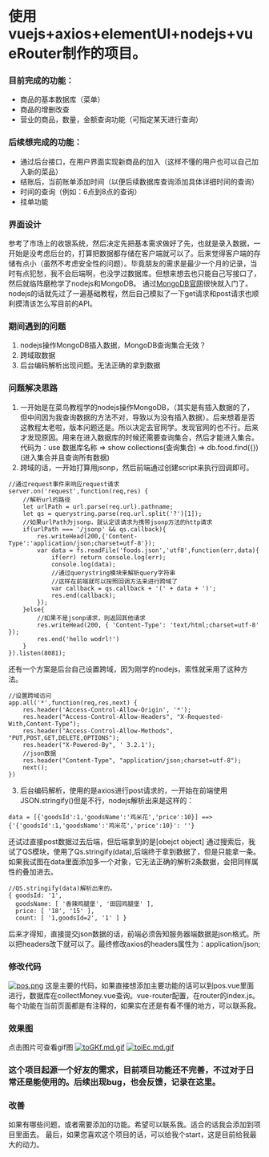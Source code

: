 # 使用vuejs+axios+elementUI+nodejs+vueRouter制作的项目。
### 目前完成的功能：
* 商品的基本数据库（菜单）
* 商品的增删改查
* 营业的商品，数量，金额查询功能（可指定某天进行查询）
### 后续想完成的功能：
* 通过后台接口，在用户界面实现新商品的加入（这样不懂的用户也可以自己加入新的菜品）
* 结账后，当前账单添加时间（以便后续数据库查询添加具体详细时间的查询）
* 时间的查询（例如：6点到8点的查询）
* 挂单功能
### 界面设计
参考了市场上的收银系统，然后决定先把基本需求做好了先，也就是录入数据，一开始是没考虑后台的，打算把数据都存储在客户端就可以了。后来觉得客户端的存储有点小（虽然不考虑安全性的问题）。毕竟朋友的需求是最少一个月的记录，当时有点犯愁，我不会后端啊，也没学过数据库。但想来想去也只能自己写接口了，然后就临阵磨枪学了nodejs和MongoDB。
通过[MongoDB官网](https://docs.mongodb.com/manual/reference/mongo-shell/)很快就入门了。nodejs的话就先过了一遍基础教程，然后自己模拟了一下get请求和post请求也顺利摸清该怎么写目前的API。
### 期间遇到的问题
1. nodejs操作MongoDB插入数据，MongoDB查询集合无效？
2. 跨域取数据
3. 后台编码解析出现问题。无法正确的拿到数据
### 问题解决思路
1. 一开始是在菜鸟教程学的nodejs操作MongoDB，（其实是有插入数据的了，但中间因为我查询数据的方法不对，导致以为没有插入数据）。后来想着是否这教程太老啦，版本问题还是。所以决定去官网学。发现官网的也不行。后来才发现原因。用来在进入数据库的时候还需要查询集合，然后才能进入集合。代码为：use 数据库名称 => show collections(查询集合) => db.food.find({})(进入集合并且查询所有数据)
2. 跨域的话，一开始打算用jsonp，然后前端通过创建script来执行回调即可。
```
//通过request事件来响应request请求
server.on('request',function(req,res) {
    //解析url的路径
    let urlPath = url.parse(req.url).pathname;
    let qs = querystring.parse(req.url.split('?')[1]);
    //如果urlPath为jsonp，就认定该请求为携带jsonp方法的http请求
    if(urlPath === '/jsonp' && qs.callback){
        res.writeHead(200,{'Content-Type':'application/json;charset=utf-8'});
        var data = fs.readFile('foods.json','utf8',function(err,data){
            if(err) return console.log(err);
            console.log(data);
            //通过querystring模块来解析query字符串
            //这样在前端就可以按照回调方法来进行跨域了
            var callback = qs.callback + '(' + data + ')';
            res.end(callback);
        });
    }else{
        //如果不是jsonp请求，则返回其他请求
        res.writeHead(200, { 'Content-Type': 'text/html;charset=utf-8' });
        res.end('hello wodrl!')
    }
}).listen(8081);
```
还有一个方案是后台自己设置跨域，因为刚学的nodejs，索性就采用了这种方法。
```
//设置跨域访问
app.all('*',function(req,res,next) {
    res.header('Access-Control-Allow-Origin', '*'); 
    res.header("Access-Control-Allow-Headers", "X-Requested-With,Content-Type");
    res.header("Access-Control-Allow-Methods", "PUT,POST,GET,DELETE,OPTIONS");
    res.header("X-Powered-By", ' 3.2.1');
    //json数据
    res.header("Content-Type", "application/json;charset=utf-8");
    next();
})
```
3. 后台编码解析，使用的是axios进行post请求的，一开始在前端使用JSON.stringify()但是不行，nodejs解析出来是这样的：
```
data = [{'goodsId':1,'goodsName':'鸡米花','price':10}] ==> {'{'goodsId':1,'goodsName':'鸡米花','price':10}': ''}
```
还试过直接post数据过去后端，但后端拿到的是[obejct object]
通过搜索后，我试了QS模块，使用了Qs.stringify(data),后端终于拿到数据了，但是只能拿一条。如果我试图在data里面添加多一个对象，它无法正确的解析2条数据，会把同样属性的叠加进去。
```
//QS.stringify(data)解析出来的。
{ goodsId: '1',
  goodsName: [ '香辣鸡腿堡', '田园鸡腿堡' ],
  price: [ '18', '15' ],
  count: [ '1,goodsId=2', '1' ] }
```
后来才得知，直接提交json数据的话，前端必须告知服务器端数据是json格式。所以把headers改下就可以了。最终修改axios的headers属性为：application/json;
### 修改代码
[![pos.png](https://s6.postimg.cc/tcqhdub0h/pos.png)](https://postimg.cc/image/5yii1wt31/)
这是主要的代码，如果直接想添加主要功能的话可以到pos.vue里面进行，数据库在collectMoney.vue查询。vue-router配置，在router的index.js。每个功能在当前页面都是有注释的，如果实在还是有看不懂的地方，可以联系我。
### 效果图
点击图片可查看gif图
[![toGKf.md.gif](https://cuntuku.com/images/2018/08/01/toGKf.md.gif)](https://cuntuku.com/image/toGKf)
[![toiEc.md.gif](https://cuntuku.com/images/2018/08/01/toiEc.md.gif)](https://cuntuku.com/image/toiEc)
### 这个项目起源一个好友的需求，目前项目功能还不完善，不过对于日常还是能使用的。后续出现bug，也会反馈，记录在这里。
### 改善
如果有哪些问题，或者需要添加的功能。希望可以联系我。适合的话我会添加到项目里面去。
最后，如果您喜欢这个项目的话，可以给我个start，这是目前给我最大的动力。
